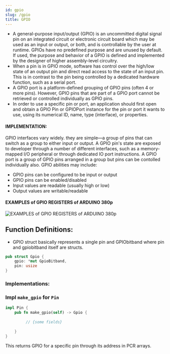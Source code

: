 ```yaml
---
id: gpio
slug: /gpio
title: GPIO
---
```

- A general-purpose input/output (GPIO) is an uncommitted digital signal pin on an   integrated circuit or electronic circuit board which may be used as an input or output, or both, and is controllable by the user at runtime.
GPIOs have no predefined purpose and are unused by default. If used, the purpose and behavior of a GPIO is defined and implemented by the designer of higher assembly-level circuitry.
- When a pin is in GPIO mode, software has control over the high/low state of an output pin and direct read access to the state of an input pin. This is in contrast to the pin being controlled by a dedicated hardware function, such as a serial port.
- A GPIO port is a platform-defined grouping of GPIO pins (often 4 or more pins). However, GPIO pins that are part of a GPIO port cannot be retrieved or controlled individually as GPIO pins.
- In order to use a specific pin or port, an application should first open and obtain a GPIO Pin or GPIOPort instance for the pin or port it wants to use, using its numerical ID, name, type (interface), or properties.

#### IMPLEMENTATION:
GPIO interfaces vary widely. they are simple—a group of pins that can switch as a group to either input or output.
A GPIO pin's state are exposed to developer through a number of different interfaces, such as a memory-mapped I/O peripheral or through dedicated IO port instructions. 
A GPIO port is a group of GPIO pins arranged in a group but pins can be contolled individually also.
GPIO abilities may include:
- GPIO pins can be configured to be input or output
- GPIO pins can be enabled/disabled
- Input values are readable (usually high or low)
- Output values are writable/readable

#### EXAMPLES of GPIO REGISTERS of ARDUINO 380p
![EXAMPLES of GPIO REGISTERS of ARDUINO 380p](https://github.com/Mshivam2409/RustDuino-Docs/blob/master/docs/core/images/gpio.png?raw=true)

## Function Definitions:
- GPIO struct basically represents a single pin and GPIObitband where pin and gpiobitband itself are structs.

```rust 
pub struct Gpio {
    gpio: *mut GpioBitband,
    pin: usize
}
```
### Implementations:
### Impl `make_gpio` for `Pin`

```rust
impl Pin {
    pub fn make_gpio(self) -> Gpio {
    
         // {some fields}
        
    }
}
```
This returns  GPIO for a specific pin through its address in PCR arrays.